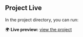 
## Project Live

In the project directory, you can run:

🌍 **Live preview:** [view the project](https://imagesearcscrenn.netlify.app/)
